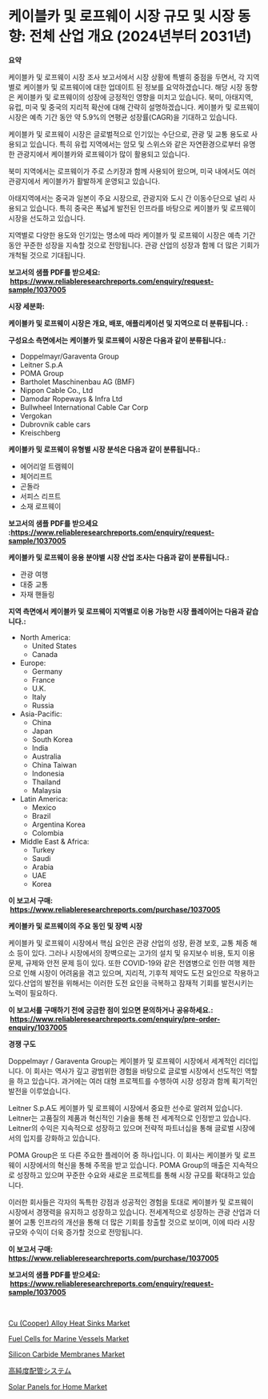 <p><h1>케이블카 및 로프웨이 시장 규모 및 시장 동향: 전체 산업 개요 (2024년부터 2031년)</h1></p><p><strong>요약</strong></p>
<p><p>케이블카 및 로프웨이 시장 조사 보고서에서 시장 상황에 특별히 중점을 두면서, 각 지역별로 케이블카 및 로프웨이에 대한 업데이트 된 정보를 요약하겠습니다. 해당 시장 동향은 케이블카 및 로프웨이의 성장에 긍정적인 영향을 미치고 있습니다. 북미, 아태지역, 유럽, 미국 및 중국의 지리적 확산에 대해 간략히 설명하겠습니다. 케이블카 및 로프웨이 시장은 예측 기간 동안 약 5.9%의 연평균 성장률(CAGR)을 기대하고 있습니다.</p><p>케이블카 및 로프웨이 시장은 글로벌적으로 인기있는 수단으로, 관광 및 교통 용도로 사용되고 있습니다. 특히 유럽 지역에서는 암모 및 스위스와 같은 자연환경으로부터 유명한 관광지에서 케이블카와 로프웨이가 많이 활용되고 있습니다.</p><p>북미 지역에서는 로프웨이가 주로 스키장과 함께 사용되어 왔으며, 미국 내에서도 여러 관광지에서 케이블카가 활발하게 운영되고 있습니다.</p><p>아태지역에서는 중국과 일본이 주요 시장으로, 관광지와 도시 간 이동수단으로 널리 사용되고 있습니다. 특히 중국은 폭넓게 발전된 인프라를 바탕으로 케이블카 및 로프웨이 시장을 선도하고 있습니다.</p><p>지역별로 다양한 용도와 인기있는 명소에 따라 케이블카 및 로프웨이 시장은 예측 기간 동안 꾸준한 성장을 지속할 것으로 전망됩니다. 관광 산업의 성장과 함께 더 많은 기회가 개척될 것으로 기대됩니다.</p></p>
<p><strong>보고서의 샘플 PDF를 받으세요: &nbsp;<a href="https://www.reliableresearchreports.com/enquiry/request-sample/1037005">https://www.reliableresearchreports.com/enquiry/request-sample/1037005</a></strong></p>
<p><strong>시장 세분화:</strong></p>
<p><strong> 케이블카 및 로프웨이 시장은 개요, 배포, 애플리케이션 및 지역으로 더 분류됩니다. :</strong></p>
<p><strong>구성요소 측면에서는 케이블카 및 로프웨이 시장은 다음과 같이 분류됩니다.:</strong></p>
<p><ul><li>Doppelmayr/Garaventa Group</li><li>Leitner S.p.A</li><li>POMA Group</li><li>Bartholet Maschinenbau AG (BMF)</li><li>Nippon Cable Co., Ltd</li><li>Damodar Ropeways & Infra Ltd</li><li>Bullwheel International Cable Car Corp</li><li>Vergokan</li><li>Dubrovnik cable cars</li><li>Kreischberg</li></ul></p>
<p><strong> 케이블카 및 로프웨이 유형별 시장 분석은 다음과 같이 분류됩니다.:</strong></p>
<p><ul><li>에어리얼 트램웨이</li><li>체어리프트</li><li>곤돌라</li><li>서피스 리프트</li><li>소재 로프웨이</li></ul></p>
<p><strong>보고서의 샘플 PDF를 받으세요 :<a href="https://www.reliableresearchreports.com/enquiry/request-sample/1037005">https://www.reliableresearchreports.com/enquiry/request-sample/1037005</a></strong></p>
<p><strong> 케이블카 및 로프웨이 응용 분야별 시장 산업 조사는 다음과 같이 분류됩니다.:</strong></p>
<p><ul><li>관광 여행</li><li>대중 교통</li><li>자재 핸들링</li></ul></p>
<p><strong>지역 측면에서 케이블카 및 로프웨이 지역별로 이용 가능한 시장 플레이어는 다음과 같습니다.:</strong></p>
<p><ul>
    <li>
        North America:
        <ul>
            <li>United States</li>
            <li>Canada</li>
        </ul>
    </li>
    <li>
        Europe:
        <ul>
            <li>Germany</li>
            <li>France</li>
            <li>U.K.</li>
            <li>Italy</li>
            <li>Russia</li>
        </ul>
    </li>
    <li>
        Asia-Pacific:
        <ul>
            <li>China</li>
            <li>Japan</li>
            <li>South Korea</li>
            <li>India</li>
            <li>Australia</li>
            <li>China Taiwan</li>
            <li>Indonesia</li>
            <li>Thailand</li>
            <li>Malaysia</li>
        </ul>
    </li>
    <li>
        Latin America:
        <ul>
            <li>Mexico</li>
            <li>Brazil</li>
            <li>Argentina Korea</li>
            <li>Colombia</li>
        </ul>
    </li>
    <li>
        Middle East & Africa:
        <ul>
            <li>Turkey</li>
            <li>Saudi</li>
            <li>Arabia</li>
            <li>UAE</li>
            <li>Korea</li>
        </ul>
    </li>
    </ul></p>
<p><strong>이 보고서 구매: &nbsp;<a href="https://www.reliableresearchreports.com/purchase/1037005">https://www.reliableresearchreports.com/purchase/1037005</a></strong></p>
<p><strong>케이블카 및 로프웨이의 주요 동인 및 장벽 시장</strong></p>
<p><p>케이블카 및 로프웨이 시장에서 핵심 요인은 관광 산업의 성장, 환경 보호, 교통 체증 해소 등이 있다. 그러나 시장에서의 장벽으로는 고가의 설치 및 유지보수 비용, 토지 이용 문제, 규제와 안전 문제 등이 있다. 또한 COVID-19와 같은 전염병으로 인한 여행 제한으로 인해 시장이 어려움을 겪고 있으며, 지리적, 기후적 제약도 도전 요인으로 작용하고 있다.산업의 발전을 위해서는 이러한 도전 요인을 극복하고 잠재적 기회를 발전시키는 노력이 필요하다.</p></p>
<p><strong>이 보고서를 구매하기 전에 궁금한 점이 있으면 문의하거나 공유하세요.: &nbsp;<a href="https://www.reliableresearchreports.com/enquiry/pre-order-enquiry/1037005">https://www.reliableresearchreports.com/enquiry/pre-order-enquiry/1037005</a></strong></p>
<p><strong>경쟁 구도</strong></p>
<p><p>Doppelmayr / Garaventa Group는 케이블카 및 로프웨이 시장에서 세계적인 리더입니다. 이 회사는 역사가 깊고 광범위한 경험을 바탕으로 글로벌 시장에서 선도적인 역할을 하고 있습니다. 과거에는 여러 대형 프로젝트를 수행하여 시장 성장과 함께 획기적인 발전을 이루었습니다.</p><p>Leitner S.p.A도 케이블카 및 로프웨이 시장에서 중요한 선수로 알려져 있습니다. Leitner는 고품질의 제품과 혁신적인 기술을 통해 전 세계적으로 인정받고 있습니다. Leitner의 수익은 지속적으로 성장하고 있으며 전략적 파트너십을 통해 글로벌 시장에서의 입지를 강화하고 있습니다.</p><p>POMA Group은 또 다른 주요한 플레이어 중 하나입니다. 이 회사는 케이블카 및 로프웨이 시장에서의 혁신을 통해 주목을 받고 있습니다. POMA Group의 매출은 지속적으로 성장하고 있으며 꾸준한 수요와 새로운 프로젝트를 통해 시장 규모를 확대하고 있습니다.</p><p>이러한 회사들은 각자의 독특한 강점과 성공적인 경험을 토대로 케이블카 및 로프웨이 시장에서 경쟁력을 유지하고 성장하고 있습니다. 전세계적으로 성장하는 관광 산업과 더불어 교통 인프라의 개선을 통해 더 많은 기회를 창출할 것으로 보이며, 이에 따라 시장 규모와 수익이 더욱 증가할 것으로 전망됩니다.</p></p>
<p><strong>이 보고서 구매: &nbsp; <a href="https://www.reliableresearchreports.com/purchase/1037005">https://www.reliableresearchreports.com/purchase/1037005</a></strong></p>
<p><strong>보고서의 샘플 PDF를 받으세요: &nbsp;<a href="https://www.reliableresearchreports.com/enquiry/request-sample/1037005">https://www.reliableresearchreports.com/enquiry/request-sample/1037005</a></strong><strong></strong></p>
<p>&nbsp;</p>
<p><p><a href="https://cat-emmental-94b.notion.site/Cu-Cooper-Alloy-Heat-Sinks-Market-Size-Furnishes-Valuable-Information-Encompassing-Market-Share-M-cb4f23912cf040c89b7406b9b2de706e">Cu (Cooper) Alloy Heat Sinks Market</a></p><p><a href="https://view.publitas.com/reportprime-1/fuel-cells-for-marine-vessels-market-a-comprehensive-report-of-its-market-share-growth-trends-2024-2031/">Fuel Cells for Marine Vessels Market</a></p><p><a href="https://issuu.com/reportprime-2/docs/silicon-carbide-membranes-market-size-2030.pptx">Silicon Carbide Membranes Market</a></p><p><a href="https://github.com/vhemk0794148/Market-Research-Report-List-1/blob/main/5753398189636.md">高純度配管システム</a></p><p><a href="https://view.publitas.com/reportprime-1/solar-panels-for-home-market-size-share-trends-analysis-report-by-application-regional-outlook-competitive-strategies-and-segment-forecasts-2024-2031/">Solar Panels for Home Market</a></p></p>